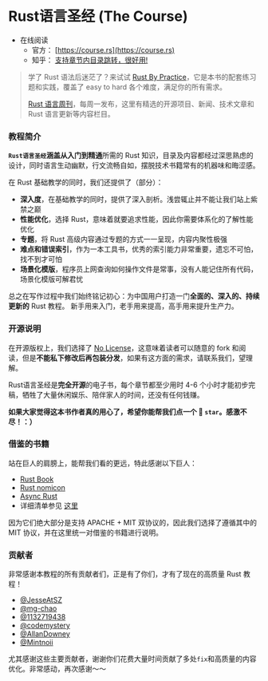 # Rust语言圣经 (The Course)

- 在线阅读
  - 官方： [https://course.rs](https://course.rs)
  - 知乎： [支持章节内目录跳转，很好用!](https://www.zhihu.com/column/c_1452781034895446017)

> 学了 Rust 语法后迷茫了？来试试 [Rust By Practice](https://github.com/sunface/rust-by-practice)，它是本书的配套练习题和实践，覆盖了 easy to hard 各个难度，满足你的所有需求。
> 
> [Rust 语言周刊](https://github.com/sunface/rust-weekly)，每周一发布，这里有精选的开源项目、新闻、技术文章和 Rust 语言更新等内容栏目。


### 教程简介

**`Rust语言圣经`**涵盖从**入门到精通**所需的 Rust 知识，目录及内容都经过深思熟虑的设计，同时语言生动幽默，行文流畅自如，摆脱技术书籍常有的机器味和晦涩感。

在 Rust 基础教学的同时，我们还提供了（部分）：

- **深入度**，在基础教学的同时，提供了深入剖析。浅尝辄止并不能让我们站上紫禁之巅
- **性能优化**，选择 Rust，意味着就要追求性能，因此你需要体系化的了解性能优化
- **专题**，将 Rust 高级内容通过专题的方式一一呈现，内容内聚性极强
- **难点和错误索引**，作为一本工具书，优秀的索引能力非常重要，遗忘不可怕，找不到才可怕
- **场景化模版**，程序员上网查询如何操作文件是常事，没有人能记住所有代码，场景化模版可解君忧

总之在写作过程中我们始终铭记初心：为中国用户打造一门**全面的、深入的、持续更新的** Rust 教程。 新手用来入门，老手用来提高，高手用来提升生产力。

### 开源说明

在开源版权上，我们选择了 [No License](https://www.google.com.hk/url?sa=t&rct=j&q=&esrc=s&source=web&cd=&ved=2ahUKEwigkv-KtMT0AhXFdXAKHdI4BCcQFnoECAQQAw&url=https%3A%2F%2Fchoosealicense.com%2Fno-permission%2F&usg=AOvVaw3M2Q4IbdhnpJ2K71TF7SPB)，这意味着读者可以随意的 fork 和阅读，但是**不能私下修改后再包装分发**，如果有这方面的需求，请联系我们，望理解。

Rust语言圣经是**完全开源**的电子书，每个章节都至少用时 4-6 个小时才能初步完稿，牺牲了大量休闲娱乐、陪伴家人的时间，还没有任何钱赚。

**如果大家觉得这本书作者真的用心了，希望你能帮我们点一个 🌟 `star`。感激不尽！：）**


### 借鉴的书籍

站在巨人的肩膀上，能帮我们看的更远，特此感谢以下巨人：

- [Rust Book](https://doc.rust-lang.org/book)
- [Rust nomicon](https://doc.rust-lang.org/nomicon/dot-operator.html)
- [Async Rust](https://rust-lang.github.io/async-book/01_getting_started/01_chapter.html)
- 详细清单参见 [这里](https://github.com/sunface/rust-course/blob/main/assets/writing-material/books.md)

因为它们绝大部分是支持 APACHE + MIT 双协议的，因此我们选择了遵循其中的 MIT 协议，并在这里统一对借鉴的书籍进行说明。

### 贡献者

非常感谢本教程的所有贡献者们，正是有了你们，才有了现在的高质量 Rust 教程！

- [@JesseAtSZ](https://github.com/JesseAtSZ)
- [@mg-chao](https://github.com/mg-chao)
- [@1132719438](https://github.com/1132719438)
- [@codemystery](https://github.com/codemystery)
- [@AllanDowney](https://github.com/AllanDowney)
- [@Mintnoii](https://github.com/Mintnoii)

尤其感谢这些主要贡献者，谢谢你们花费大量时间贡献了多处`fix`和高质量的内容优化。非常感动，再次感谢～～